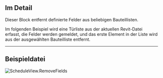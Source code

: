 ## Im Detail
Dieser Block entfernt definierte Felder aus beliebigen Bauteillisten.

Im folgenden Beispiel wird eine Türliste aus der aktuellen Revit-Datei erfasst, die Felder werden gemeldet, und das erste Element in der Liste wird aus der ausgewählten Bauteilliste entfernt.

___
## Beispieldatei

![ScheduleView.RemoveFields](./Revit.Elements.Views.ScheduleView.RemoveFields_img.jpg)
